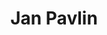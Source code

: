 ---
SICRIS: null
draft: false
fixName: jan_pavlin
lab: Laboratory for Cognitive Modeling
labPos: Laboratory Member
location: null
mailInfo: jan.pavlin@fri.uni-lj.si
officeHours: null
profName: Jan Pavlin
profTitle: Laboratory Technician
telephoneInfo: null
title: Jan Pavlin
---